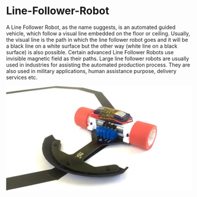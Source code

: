 # Line-Follower-Robot
A Line Follower Robot, as the name suggests, is an automated guided vehicle, which follow a visual line embedded on the floor or ceiling. Usually, the visual line is the path in which the line follower robot goes and it will be a black line on a white surface but the other way (white line on a black surface) is also possible. Certain advanced Line Follower Robots use invisible magnetic field as their paths.  Large line follower robots are usually used in industries for assisting the automated production process. They are also used in military applications, human assistance purpose, delivery services etc.


![Screenshot](LFR.jpg)
